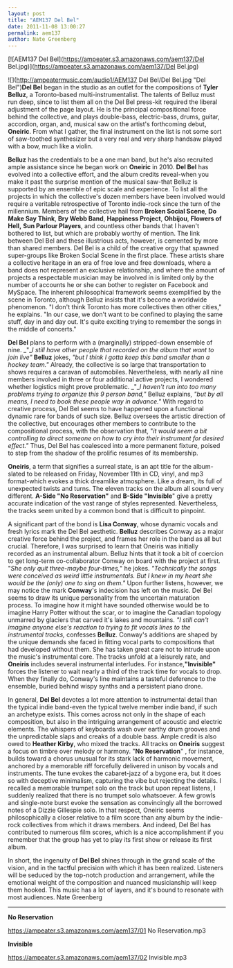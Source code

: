 ```yaml
---
layout: post
title: "AEM137 Del Bel"
date: 2011-11-08 13:00:27
permalink: aem137
author: Nate Greenberg
---
```

[![AEM137 Del Bel](https://ampeater.s3.amazonaws.com/aem137/Del Bel.jpg)](https://ampeater.s3.amazonaws.com/aem137/Del Bel.jpg)

![](http://ampeatermusic.com/audio1/AEM137 Del Bel/Del Bel.jpg "Del Bel")**Del Bel** began in the studio as an outlet for the compositions of **Tyler Belluz**, a Toronto-based multi-instrumentalist. The talents of Belluz must run deep, since to list them all on the Del Bel press-kit required the liberal adjustment of the page layout. He is the principal compositional force behind the collective, and plays double-bass, electric-bass, drums, guitar, accordion, organ, and, musical saw on the artist's forthcoming debut, **Oneiric**. From what I gather, the final instrument on the list is not some sort of saw-toothed synthesizer but a very real and very sharp handsaw played with a bow, much like a violin.

<!-- more -->

**Belluz** has the credentials to be a one man band, but he's also recruited ample assistance since he began work on **Oneiric** in 2010. **Del Bel** has evolved into a collective effort, and the album credits reveal-when you make it past the surprise mention of the musical saw-that Belluz is supported by an ensemble of epic scale and experience. To list all the projects in which the collective's dozen members have been involved would require a veritable retrospective of Toronto indie-rock since the turn of the millennium. Members of the collective hail from **Broken Social Scene**, **Do Make Say Think**, **Bry Webb Band**, **Happiness Project**, **Ohbijou**, **Flowers of Hell,** **Sun Parlour Players**, and countless other bands that I haven't bothered to list, but which are probably worthy of mention. The link between Del Bel and these illustrious acts, however, is cemented by more than shared members. Del Bel is a child of the creative orgy that spawned super-groups like Broken Social Scene in the first place. These artists share a collective heritage in an era of free love and free downloads, where a band does not represent an exclusive relationship, and where the amount of projects a respectable musician may be involved in is limited only by the number of accounts he or she can bother to register on Facebook and MySpace. The inherent philosophical framework seems exemplified by the scene in Toronto, although Belluz insists that it's become a worldwide phenomenon. "I don't think Toronto has more collectives then other cities," he explains. "In our case, we don't want to be confined to playing the same stuff, day in and day out. It's quite exciting trying to remember the songs in the middle of concerts."

**Del Bel** plans to perform with a (marginally) stripped-down ensemble of nine. _"__I still have other people that recorded on the album that want to join live"_ **Belluz** jokes, _"but I think I gotta keep this band smaller than a hockey team."_ Already, the collective is so large that transportation to shows requires a caravan of automobiles. Nevertheless, with nearly all nine members involved in three or four additional active projects, I wondered whether logistics might prove problematic. _"__I haven't run into too many problems trying to organize this 9 person band,"_ Belluz explains, _"but by all means, I need to book these people way in advance."_ With regard to creative process, Del Bel seems to have happened upon a functional dynamic rare for bands of such size. Belluz oversees the artistic direction of the collective, but encourages other members to contribute to the compositional process, with the observation that, "_it_ _would seem a bit controlling to direct someone on how to cry into their instrument for desired effect."_ Thus, Del Bel has coalesced into a more permanent fixture, poised to step from the shadow of the prolific resumes of its membership.

**Oneiris**, a term that signifies a surreal state,  is an apt title for the album-slated to be released on Friday, November 11th in CD, vinyl, and mp3 format-which evokes a thick dreamlike atmosphere. Like a dream, its full of unexpected twists and turns. The eleven tracks on the album all sound very different. **A-Side "No Reservation"** and **B-Side "Invisible**" give a pretty accurate indication of the vast range of styles represented. Nevertheless, the tracks seem united by a common bond that is difficult to pinpoint.

A significant part of the bond is **Lisa Conway**, whose dynamic vocals and fresh lyrics mark the Del Bel aesthetic. **Belluz** describes Conway as a major creative force behind the project, and frames her role in the band as all but crucial. Therefore, I was surprised to learn that Oneiris was initially recorded as an instrumental album. Belluz hints that it took a bit of coercion to get long-term co-collaborator Conway on board with the project at first. "_She only quit three-maybe four-times,_" he jokes. _"Technically the songs were conceived as weird little instrumentals. But I knew in my heart she would be the (only) one to sing on them."_ Upon further listens, however, we may notice the mark **Conway**'s indecision has left on the music. Del Bel seems to draw its unique personality from the uncertain maturation process. To imagine how it might have sounded otherwise would be to imagine Harry Potter without the scar, or to imagine the Canadian topology unmarred by glaciers that carved it's lakes and mountains. _"I still can't imagine anyone else's reaction to trying to fit vocals lines to the instrumental tracks,_ confesses **Belluz**. Conway's additions are shaped by the unique demands she faced in fitting vocal parts to compositions that had developed without them. She has taken great care not to intrude upon the music's instrumental core. The tracks unfold at a leisurely rate, and **Oneiris** includes several instrumental interludes. For instance,**"Invisible"** forces the listener to wait nearly a third of the track time for vocals to drop. When they finally do, Conway's line maintains a tasteful deference to the ensemble, buried behind wispy synths and a persistent piano drone.

In general, **Del Bel** devotes a lot more attention to instrumental detail than the typical indie band-even the typical twelve member indie band, if such an archetype exists. This comes across not only in the shape of each composition, but also in the intriguing arrangement of acoustic and electric elements. The whispers of keyboards wash over earthy drum grooves and the unpredictable slaps and creaks of a double bass. Ample credit is also owed to **Heather Kirby**, who mixed the tracks. All tracks on **Oneiris** suggest a focus on timbre over melody or harmony. "**No Reservation**" , for instance, builds toward a chorus unusual for its stark lack of harmonic movement, anchored by a memorable riff forcefully delivered in unison by vocals and instruments. The tune evokes the cabaret-jazz of a bygone era, but it does so with deceptive minimalism, capturing the vibe but rejecting the details. I recalled a memorable trumpet solo on the track but upon repeat listens, I suddenly realized that there is no trumpet solo whatsoever. A few growls and single-note burst evoke the sensation as convincingly all the borrowed notes of a Dizzie Gillespie solo. In that respect, Oneiric seems philosophically a closer relative to a film score than any album by the indie-rock collectives from which it draws members. And indeed, Del Bel has contributed to numerous film scores, which is a nice accomplishment if you remember that the group has yet to play its first show or release its first album.

In short, the ingenuity of **Del Bel** shines through in the grand scale of the vision, and in the tactful precision with which it has been realized. Listeners will be seduced by the top-notch production and arrangement, while the emotional weight of the composition and nuanced musicianship will keep them hooked. This music has a lot of layers, and it's bound to resonate with most audiences. Nate Greenberg

---

**No Reservation**

https://ampeater.s3.amazonaws.com/aem137/01 No Reservation.mp3

**Invisible**

https://ampeater.s3.amazonaws.com/aem137/02 Invisible.mp3

